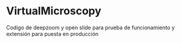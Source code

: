 # VirtualMicroscopy
Codigo de deepzoom y open slide para prueba de funcionamiento y extensión para puesta en producción
